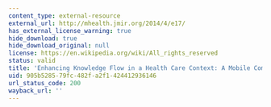 ```yaml
---
content_type: external-resource
external_url: http://mhealth.jmir.org/2014/4/e17/
has_external_license_warning: true
hide_download: true
hide_download_original: null
license: https://en.wikipedia.org/wiki/All_rights_reserved
status: valid
title: 'Enhancing Knowledge Flow in a Health Care Context: A Mobile Computing Approach'
uid: 905b5285-79fc-482f-a2f1-424412936146
url_status_code: 200
wayback_url: ''
---
```

